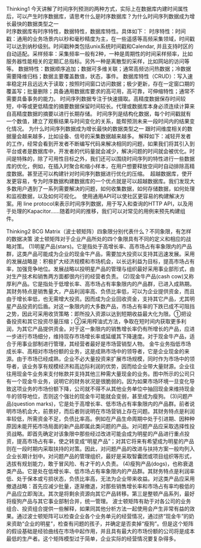 Thinking1	今天讲解了时间序列预测的两种方式，实际上在数据库内建时间属性后，可以产生时序数据库，请思考什么是时序数据库？为什么时间序列数据成为增长最快的数据类型之一	
时序数据库有时序特性，数据特性，数据库特性。具体如下：
时序特性：时间戳：通用的业务场景内以秒和毫秒精度为主，在一些遥感等高频采集领域，时间戳可以达到纳秒级别。时间戳种类包括unix系统时间戳和Calendar, 并且支持时区的自动适配。采样频率：采集频率一般有2种，一种是周期性的时间采样频率，比如服务器性能相关的定期汇总指标。另外一种是离散型的采样，比如网站的访问等等。
数据特性：数据顺序追加；数据可多维关联；通常高频访问热数据；冷数据需要降维归档；数据主要覆盖数值，状态，事件。
数据库特性（CRUD）：写入速率稳定并且远远大于读取；按照时间窗口访问数据；极少更新，存在一定窗口期的覆盖写；批量删除；具备通用数据库要求的高可用，高可靠，可伸缩特性；通常不需要具备事务的能力。
时间序列数据专注于快速摄取。高精度数据保存时间较短，中等或更低精度的摘要数据保留时间较长。代理或数据库本身必须连续计算来自高精度数据的摘要以进行长期存储。
时间序列是结构化数据，每个时间戳就有一个数值，建立了观察结果与时间变化的关系，能帮预测未来一段时间内的结果变化情况。
为什么时间序列数据成为增长最快的数据类型之一	跟时间维度相关的数据量会越来越多，比如设备、信号的采集数据越来越多。
解释如下：减轻开发者的工作，经常会看到开发者不断编写代码来解决相同的问题，如果我们将其引入到平台或者是数据库中，开发者的代码量就会减少，解决问题的时间就会被优化。时间是特殊的，除了可用性目标之外，我们还可以围绕时间序列的特性进行一些数据库的优化，例如，在插入时聚合和缩小样本，在用户想要释放空间时自动排除高精度数据。甚至还可以构建针对时间序列数据进行优化的压缩。　超越数据库，使开发更容易，专为时序数据构建数据库的一个优点就是可以超越数据库。我们发现大多数用户遇到了一系列需要解决的问题，如何收集数据，如何存储数据，如何处理和监视数据，以及如何可视化。　使用通用API可以使社区更容易的构建解决方案。用 line protocol来表示时间序列数据，用于写入和查询的HTTP API，以及用于处理的Kapacitor……随着时间的推移，我们可以对常见的用例来预先构建组件。
Thinking2	BCG Matrix（波士顿矩阵）四象限分别代表什么？不同象限，有怎样的数据决策			波士顿矩阵对于企业产品所处的四个象限具有不同的定义和相应的战略对策。
(1)明星产品(stars)。它是指处于高增长率、高市场占有率象限内的产品群，这类产品可能成为企业的现金牛产品，需要加大投资以支持其迅速发展。采用的发展战略是：积极扩大经济规模和市场机会，以长远利益为目标，提高市场占有率，加强竞争地位。发展战略以投明星产品的管理与组织最好采用事业部形式，由对生产技术和销售两方面都很内行的经营者负责。
(2)现金牛产品(cash cow)又称厚利产品。它是指处于低增长率、高市场占有率象限内的产品群，已进入成熟期。其财务特点是销售量大，产品利润率高、负债比率低，可以为企业提供资金，而且由于增长率低，也无需增大投资。因而成为企业回收资金，支持其它产品，尤其明星产品投资的后盾。对这一象限内的大多数产品，市场占有率的下跌已成不可阻挡之势，因此可采用收货策略：即所投入资源以达到短期收益最大化为限。①把设备投资和其它投资尽量压缩；②采用榨油式方法，争取在短时间内获取更多利润，为其它产品提供资金。对于这一象限内的销售增长率仍有所增长的产品，应进一步进行市场细分，维持现存市场增长率或延缓其下降速度。对于现金牛产品，适合于用事业部制进行管理，其经营者最好是市场营销型人物。
金牛业务指低市场成长率、高相对市场份额的业务，这是成熟市场中的领导者，它是企业现金的来源。由于市场已经成熟，企业不必大量投资来扩展市场规模，同时作为市场中的领导者，该业务享有规模经济和高边际利润的优势，因而给企业带大量财源。企业往往用现金牛业务来支付帐款并支持其他三种需大量现金的业务。图中所示的公司只有一个现金牛业务，说明它的财务状况是很脆弱的。因为如果市场环境一旦变化导致这项业务的市场份额下降，公司就不得不从其他业务单位中抽回现金来维持现金牛的领导地位，否则这个强壮的现金牛可能就会变弱，甚至成为瘦狗。
(3)问题产品(question marks)，它是处于高增长率、低市场占有率象限内的产品群。前者说明市场机会大，前景好，而后者则说明在市场营销上存在问题。其财务特点是利润率较低，所需资金不足，负债比率高。例如在产品生命周期中处于引进期、因种种原因未能开拓市场局面的新产品即属此类问题的产品。对问题产品应采取选择性投资战略。即首先确定对该象限中那些经过改进可能会成为明星的产品进行重点投资，提高市场占有率，使之转变成“明星产品”；对其它将来有希望成为明星的产品则在一段时期内采取扶持的对策。因此，对问题产品的改进与扶持方案一般均列入企业长期计划中。对问题产品的管理组织，最好是采取智囊团或项目组织等形式，选拔有规划能力，敢于冒风险、有才干的人负责。
(4)瘦狗产品(dogs)，也称衰退类产品。它是处在低增长率、低市场占有率象限内的产品群。其财务特点是利润率低、处于保本或亏损状态，负债比率高，无法为企业带来收益。对这类产品应采用撤退战略：首先应减少批量，逐渐撤退，对那些销售增长率和市场占有率均极低的产品应立即淘汰。其次是将剩余资源向其它产品转移。第三是整顿产品系列，最好将瘦狗产品与其它事业部制合并，统一管理。
波士顿矩阵有助于对各公司的业务组合、投资组合提供一些解释，如果同其他分析方法一起使用会产生非常有益的效果。通过波士顿矩阵可以检查企业各个业务单元的经营情况，通过挤“现金牛”的奶来资助“企业的明星”，检查有问题的孩子，并确定是否卖掉“瘦狗”。但是这个矩阵的假设基础是经验曲线在市场中起作用，并且具有最大的市场份额的公司将是成本最低的生产者。这个矩阵模型过于简单，企业实际的经营情况要复杂得多。